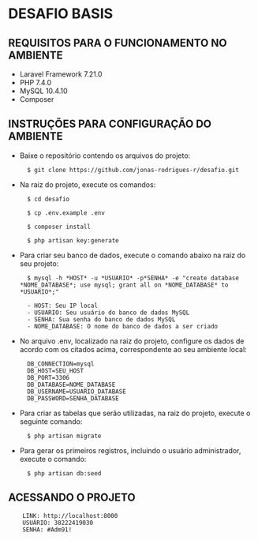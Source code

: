 # DESAFIO BASIS

## REQUISITOS PARA O FUNCIONAMENTO NO AMBIENTE

* Laravel Framework 7.21.0
* PHP 7.4.0
* MySQL 10.4.10
* Composer


## INSTRUÇÕES PARA CONFIGURAÇÃO DO AMBIENTE

* Baixe o repositório contendo os arquivos do projeto:

	    $ git clone https://github.com/jonas-rodrigues-r/desafio.git


* Na raiz do projeto, execute os comandos:

        $ cd desafio

        $ cp .env.example .env
        
        $ composer install

        $ php artisan key:generate


* Para criar seu banco de dados, execute o comando abaixo na raiz do seu projeto:

	    $ mysql -h *HOST* -u *USUARIO* -p*SENHA* -e "create database *NOME_DATABASE*; use mysql; grant all on *NOME_DATABASE* to *USUARIO*;"
	
        - HOST: Seu IP local
        - USUARIO: Seu usuário do banco de dados MySQL
        - SENHA: Sua senha do banco de dados MySQL
        - NOME_DATABASE: O nome do banco de dados a ser criado


* No arquivo .env, localizado na raiz do projeto, configure os dados de acordo com os citados acima, correspondente ao seu ambiente local:

        DB_CONNECTION=mysql
        DB_HOST=SEU_HOST
        DB_PORT=3306
        DB_DATABASE=NOME_DATABASE
        DB_USERNAME=USUARIO_DATABASE
        DB_PASSWORD=SENHA_DATABASE


* Para criar as tabelas que serão utilizadas, na raiz do projeto, execute o seguinte comando:
	
	    $ php artisan migrate


* Para gerar os primeiros registros, incluindo o usuário administrador, execute o comando:

	    $ php artisan db:seed


## ACESSANDO O PROJETO

        LINK: http://localhost:8000
        USUÁRIO: 38222419030
        SENHA: #Adm91!
